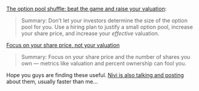 [The option pool shuffle: beat the game and raise your valuation](http://www.venturehacks.com/articles/option-pool-shuffle):

> Summary: Don’t let your investors determine the size of the option pool for you. Use a hiring plan to justify a small option pool, increase your share price, and increase your _effective_ valuation.

[Focus on your share price, not your valuation](http://www.venturehacks.com/articles/share-price)

> Summary: Focus on your share price and the number of shares you own — metrics like valuation and percent ownership can fool you.

Hope you guys are finding these useful. [Nivi is also talking and posting](http://www.nivi.com/blog/article/the-latest-from-venture-hacks) about them, usually faster than me…